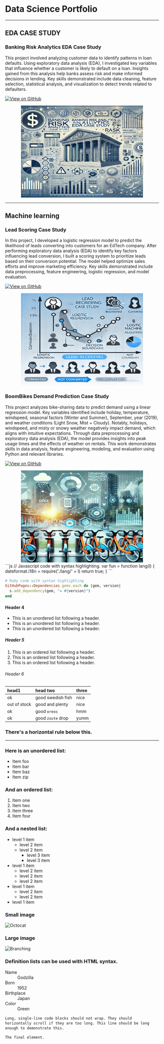 # Data Science Portfolio
---

## EDA CASE STUDY


### Banking Risk Analytics EDA Case Study

This project involved analyzing customer data to identify patterns in loan defaults. Using exploratory data analysis (EDA), I investigated key variables that influence whether a customer is likely to default on a loan. Insights gained from this analysis help banks assess risk and make informed decisions in lending. Key skills demonstrated include data cleaning, feature selection, statistical analysis, and visualization to detect trends related to defaulters.

[![View on GitHub](https://img.shields.io/badge/GitHub-View_on_GitHub-blue?logo=GitHub)](https://github.com/helloshibani/Banking_Risk_Analytics_EDA)

<center><img src="assets/img/BANKING_RISK_Analysis.png" alt="Banking Risk Analytics EDA Case Study" width="400" height="300"/></center>  

  
----  

## Machine learning


### Lead Scoring Case Study

In this project, I developed a logistic regression model to predict the likelihood of leads converting into customers for an EdTech company. After performing exploratory data analysis (EDA) to identify key factors influencing lead conversion, I built a scoring system to prioritize leads based on their conversion potential. The model helped optimize sales efforts and improve marketing efficiency. Key skills demonstrated include data preprocessing, feature engineering, logistic regression, and model evaluation.

[![View on GitHub](https://img.shields.io/badge/GitHub-View_on_GitHub-blue?logo=GitHub)](https://github.com/helloshibani/Lead_Scoring_Case_Study)

<center><img src="assets/img/Lead_Scoring_Case_Study.png" alt="Lead Scoring Case Study" width="400" height="300"/></center>  


### BoomBikes Demand Prediction Case Study

This project analyzes bike-sharing data to predict demand using a linear regression model. Key variables identified include holiday, temperature, windspeed, seasonal factors (Winter and Summer), September, year (2019), and weather conditions (Light Snow, Mist + Cloudy). Notably, holidays, windspeed, and misty or snowy weather negatively impact demand, which aligns with intuitive expectations. Through data preprocessing and exploratory data analysis (EDA), the model provides insights into peak usage times and the effects of weather on rentals. This work demonstrates skills in data analysis, feature engineering, modeling, and evaluation using Python and relevant libraries.

[![View on GitHub](https://img.shields.io/badge/GitHub-View_on_GitHub-blue?logo=GitHub)](https://github.com/helloshibani/BoomBikes_BikeSharing_CASEStudy)

<center><img src="assets/img/Bike_Sharing2.png" alt="BoomBikes Demand Prediction Case Study" width="400" height="300"/></center>
```js
// Javascript code with syntax highlighting.
var fun = function lang(l) {
  dateformat.i18n = require('./lang/' + l)
  return true;
}
```

```ruby
# Ruby code with syntax highlighting
GitHubPages::Dependencies.gems.each do |gem, version|
  s.add_dependency(gem, "= #{version}")
end
```

#### Header 4

*   This is an unordered list following a header.
*   This is an unordered list following a header.
*   This is an unordered list following a header.

##### Header 5

1.  This is an ordered list following a header.
2.  This is an ordered list following a header.
3.  This is an ordered list following a header.

###### Header 6

| head1        | head two          | three |
|:-------------|:------------------|:------|
| ok           | good swedish fish | nice  |
| out of stock | good and plenty   | nice  |
| ok           | good `oreos`      | hmm   |
| ok           | good `zoute` drop | yumm  |

### There's a horizontal rule below this.

* * *

### Here is an unordered list:

*   Item foo
*   Item bar
*   Item baz
*   Item zip

### And an ordered list:

1.  Item one
1.  Item two
1.  Item three
1.  Item four

### And a nested list:

- level 1 item
  - level 2 item
  - level 2 item
    - level 3 item
    - level 3 item
- level 1 item
  - level 2 item
  - level 2 item
  - level 2 item
- level 1 item
  - level 2 item
  - level 2 item
- level 1 item

### Small image

![Octocat](https://github.githubassets.com/images/icons/emoji/octocat.png)

### Large image

![Branching](https://guides.github.com/activities/hello-world/branching.png)


### Definition lists can be used with HTML syntax.

<dl>
<dt>Name</dt>
<dd>Godzilla</dd>
<dt>Born</dt>
<dd>1952</dd>
<dt>Birthplace</dt>
<dd>Japan</dd>
<dt>Color</dt>
<dd>Green</dd>
</dl>

```
Long, single-line code blocks should not wrap. They should horizontally scroll if they are too long. This line should be long enough to demonstrate this.
```

```
The final element.
```
